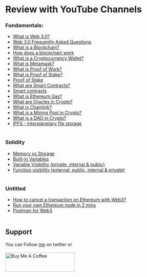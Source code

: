 # Review with YouTube Channels

### Fundamentals:
- [What is Web 3.0?](https://www.youtube.com/watch?v=nHhAEkG1y2U) 
- [Web 3.0 Frequently Asked Questions](https://www.youtube.com/watch?v=H7nZglsUFpM) 
- [What is a Blockchain?](https://www.youtube.com/watch?v=kHybf1aC-jE) 
- [How does a blockchain work](https://www.youtube.com/watch?v=SSo_EIwHSd4)
- [What is a Cryptocurrency Wallet?](https://www.youtube.com/watch?v=SQyg9pyJ1Ac) 
- [What is Metamask?](https://www.youtube.com/watch?v=byWul4xOBx0) 
- [What is Proof of Work?](https://www.youtube.com/watch?v=XLcWy1uV8YM) 
- [What is Proof of Stake?](https://www.youtube.com/watch?v=x83EVUZ_EWo) 
- [Proof of Stake](https://www.youtube.com/watch?v=M3EFi_POhps)
- [What are Smart Contracts?](https://www.youtube.com/watch?v=pyaIppMhuic) 
- [Smart contracts](https://www.youtube.com/watch?v=ZE2HxTmxfrI)
- [What is Ethereum Gas?](https://www.youtube.com/watch?v=3ehaSqwUZ0s) 
- [What are Oracles in Crypto?](https://www.youtube.com/watch?v=uycQ7ReSt_c) 
- [What is Chainlink?](https://www.youtube.com/watch?v=GnXsJe2wZ_w) 
- [What is a Mining Pool in Crypto?](https://www.youtube.com/watch?v=6JytuGeMnKU) 
- [What is a DAO in Crypto?](https://www.youtube.com/watch?v=KHm0uUPqmVE)
- [IPFS - Interplanetary file storage](https://www.youtube.com/watch?v=5Uj6uR3fp-U)
</br>&nbsp;

### Solidity
- [Memory vs Storage](https://www.youtube.com/watch?v=jA_ykc6woig)
- [Built-in Variables](https://www.youtube.com/watch?v=XiDs_UmEDG0)
- [Variable Visibility (private, internal & public)](https://www.youtube.com/watch?v=xQ987rtzWJc)
- [Function visibility (external, public, internal & private)](https://www.youtube.com/watch?v=h3rgSRN-Y1M)
</br>&nbsp;

### Untitled
- [How to cancel a transaction on Ethereum with Web3?](https://www.youtube.com/watch?v=928E0NrnIuQ)
- [Run your own Ethereum node in 2 mins](https://www.youtube.com/watch?v=3H-KmO7Ce4I)
- [Postman for Web3](https://www.youtube.com/watch?v=X_MSM0Lk4CM)
</br>&nbsp;

## Support
You can Follow [me](https://twitter.com/iamfuche) on twitter or
<br><br><a href="https://www.buymeacoffee.com/iamfuche" target="_blank"><img src="https://cdn.buymeacoffee.com/buttons/v2/default-yellow.png" alt="Buy Me A Coffee" style="height: 60px !important;width: 217px !important;" ></a>
